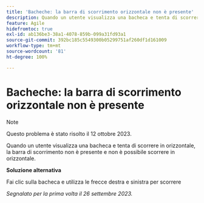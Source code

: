 ```yaml
---
title: 'Bacheche: la barra di scorrimento orizzontale non è presente'
description: Quando un utente visualizza una bacheca e tenta di scorrere in orizzontale, la barra di scorrimento non è presente e non è possibile scorrere in orizzontale.
feature: Agile
hidefromtoc: true
exl-id: ab136be3-38a1-4078-859b-099a31fd93a1
source-git-commit: 392bc185c5549300b05299751af260df1d161009
workflow-type: tm+mt
source-wordcount: '81'
ht-degree: 100%

---
```


# Bacheche: la barra di scorrimento orizzontale non è presente

>[!NOTE]
>
>Questo problema è stato risolto il 12 ottobre 2023.

Quando un utente visualizza una bacheca e tenta di scorrere in orizzontale, la barra di scorrimento non è presente e non è possibile scorrere in orizzontale.

**Soluzione alternativa**

Fai clic sulla bacheca e utilizza le frecce destra e sinistra per scorrere

_Segnalato per la prima volta il 26 settembre 2023._
